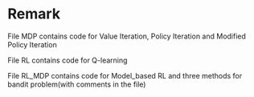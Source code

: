 # Remark
File MDP contains code for Value Iteration, Policy Iteration and Modified Policy Iteration

File RL contains code for Q-learning

File RL_MDP contains code for Model_based RL and three methods for bandit problem(with comments in the file)

